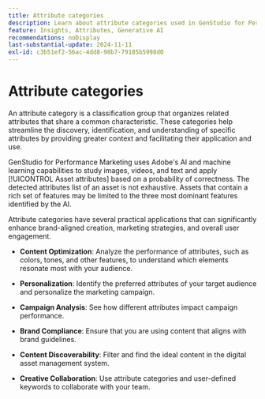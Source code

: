 ```yaml
---
title: Attribute categories
description: Learn about attribute categories used in GenStudio for Performance Marketing.
feature: Insights, Attributes, Generative AI
recommendations: noDisplay
last-substantial-update: 2024-11-11
exl-id: c3b51ef2-56ac-4dd8-98b7-79185b5998d0
---
```

# Attribute categories

An attribute category is a classification group that organizes related attributes that share a common characteristic. These categories help streamline the discovery, identification, and understanding of specific attributes by providing greater context and facilitating their application and use.

GenStudio for Performance Marketing uses Adobe's AI and machine learning capabilities to study images, videos, and text and apply [!UICONTROL Asset attributes] based on a probability of correctness. The detected attributes list of an asset is not exhaustive. Assets that contain a rich set of features may be limited to the three most dominant features identified by the AI.

Attribute categories have several practical applications that can significantly enhance brand-aligned creation, marketing strategies, and overall user engagement.

- **Content Optimization**: Analyze the performance of attributes, such as colors, tones, and other features, to understand which elements resonate most with your audience.

- **Personalization**: Identify the preferred attributes of your target audience and personalize the marketing campaign.

- **Campaign Analysis**: See how different attributes impact campaign performance.

- **Brand Compliance**: Ensure that you are using content that aligns with brand guidelines.

- **Content Discoverability**: Filter and find the ideal content in the digital asset management system.

- **Creative Collaboration**: Use attribute categories and user-defined keywords to collaborate with your team.
